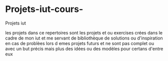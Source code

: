 # Projets-iut-cours-
Projets iut

les projets dans ce repertoires sont les projets et ou exercises crées dans le cadre de mon iut et me servant de bibliothèque de solutions ou d'inspiration en cas de problèes lors d emes projets 
futurs et ne sont pas complet ou avec un but précis mais plus des idées ou des modèles pour certans d'entre eux 
